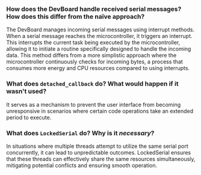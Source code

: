 ### How does the DevBoard handle received serial messages? How does this differ from the naïve approach?

The DevBoard manages incoming serial messages using interrupt methods. When a serial message reaches the microcontroller, it triggers an interrupt. This interrupts the current task being executed by the microcontroller, allowing it to initiate a routine specifically designed to handle the incoming data. This method differs from a more simplistic approach where the microcontroller continuously checks for incoming bytes, a process that consumes more energy and CPU resources compared to using interrupts.






### What does `detached_callback` do? What would happen if it wasn't used?

It serves as a mechanism to prevent the user interface from becoming unresponsive in scenarios where certain code operations take an extended period to execute.


### What does `LockedSerial` do? Why is it _necessary_?

In situations where multiple threads attempt to utilize the same serial port concurrently, it can lead to unpredictable outcomes. LockedSerial ensures that these threads can effectively share the same resources simultaneously, mitigating potential conflicts and ensuring smooth operation.